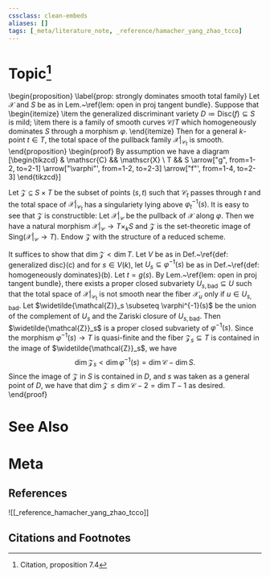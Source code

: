 ```yaml
---
cssclass: clean-embeds
aliases: []
tags: [_meta/literature_note, _reference/hamacher_yang_zhao_tcco]
---
```

# Topic[^1]
\begin{proposition}
\label{prop: strongly dominates smooth total family}
Let $\mathscr{X}$ and $S$ be as in Lem.~\ref{lem: open in proj tangent bundle}. Suppose that 
\begin{itemize}
    \item the generalized discriminant variety $D \coloneqq \mathrm{Disc}(f) \subseteq S$ is mild; 
    \item there is a family of smooth curves $\mathscr{C} / T$ which homogeneously dominates $S$ through a morphism $\varphi$.
\end{itemize}
Then for a general $k$-point $t \in T$, the total space of the pullback family $\mathscr{X}|_{\mathscr{C}_t}$ is smooth. 
\end{proposition}
\begin{proof}
By assumption we have a diagram 
\[\begin{tikzcd}
	& \mathscr{C} && \mathscr{X} \\
	T && S
	\arrow["g", from=1-2, to=2-1]
	\arrow["\varphi"', from=1-2, to=2-3]
	\arrow["f"', from=1-4, to=2-3]
\end{tikzcd}\]

Let $\mathcal{Z} \subseteq S \times T$ be the subset of points $(s, t)$ such that $\mathscr{C}_t$ passes through $t$ and the total space of $\mathscr{X}|_{\mathscr{C}_t}$ has a singulariety lying above $\varphi^{-1}_t(s)$. It is easy to see that $\mathcal{Z}$ is constructible: Let $\mathscr{X}|_\mathscr{C}$ be the pullback of $\mathscr{X}$ along $\varphi$. Then we have a natural morphism $\mathscr{X}|_\mathscr{C} \to T \times_k S$ and $\mathcal{Z}$ is the set-theoretic image of $\mathrm{Sing}(\mathscr{X}|_\mathscr{C} \to T)$. Endow $\mathcal{Z}$ with the structure of a reduced scheme. 

It suffices to show that $\dim \mathcal{Z} < \dim T$. Let $V$ be as in Def.~\ref{def: generalized disc}(c) and for $s \in V(k)$, let $U_s \subseteq \varphi^{-1}(s)$ be as in Def.~\ref{def: homogeneously dominates}(b). Let $t = g(s)$. By Lem.~\ref{lem: open in proj tangent bundle}, there exists a proper closed subvariety $U_{s, \mathrm{bad}} \subseteq U$ such that the total space of $\mathscr{X}|_{\mathscr{C}_t}$ is not smooth near the fiber $\mathscr{X}_u$ only if $u \in U_{s, \mathrm{bad}}$. Let $\widetilde{\mathcal{Z}}_s \subseteq \varphi^{-1}(s)$ be the union of the complement of $U_s$ and the Zariski closure of $U_{s, \mathrm{bad}}$. Then $\widetilde{\mathcal{Z}}_s$ is a proper closed subvariety of $\varphi^{-1}(s)$. Since the morphism $\varphi^{-1}(s) \to T$ is quasi-finite and the fiber $\mathcal{Z}_s \subseteq T$ is contained in the image of $\widetilde{\mathcal{Z}}_s$, we have $$ \dim \mathcal{Z}_s <  \dim \varphi^{-1}(s) = \dim \mathscr{C} - \dim S. $$
Since the image of $\mathcal{Z}$ in $S$ is contained in $D$, and $s$ was taken as a general point of $D$, we have that $\dim \mathcal{Z} \le \dim \mathscr{C} - 2 = \dim T - 1$ as desired. 
\end{proof}

# See Also

# Meta
## References
![[_reference_hamacher_yang_zhao_tcco]]


## Citations and Footnotes
[^1]: Citation, proposition 7.4